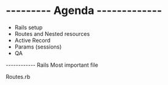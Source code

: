 # --------- Agenda -------------

- Rails setup
- Routes and Nested resources
- Active Record 
- Params (sessions)
- QA


------------ Rails Most important file

Routes.rb